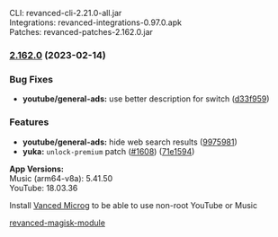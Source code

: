 CLI: revanced-cli-2.21.0-all.jar  
Integrations: revanced-integrations-0.97.0.apk  
Patches: revanced-patches-2.162.0.jar  

### [2.162.0](https://github.com/revanced/revanced-patches/compare/v2.161.1...v2.162.0) (2023-02-14)
### Bug Fixes
* **youtube/general-ads:** use better description for switch ([d33f959](https://github.com/revanced/revanced-patches/commit/d33f9597529d63014dd42fc6fe1e84b76831e0f3))
### Features
* **youtube/general-ads:** hide web search results ([9975981](https://github.com/revanced/revanced-patches/commit/997598109409ec6a096c652dd8b4b4d27daeb8ec))
* **yuka:** `unlock-premium` patch ([#1608](https://github.com/revanced/revanced-patches/issues/1608)) ([71e1594](https://github.com/revanced/revanced-patches/commit/71e15945c1b4019eaa2ff214b4efbfc6b1a67376))

  
**App Versions:**  
Music (arm64-v8a): 5.41.50  
YouTube: 18.03.36  

Install [Vanced Microg](https://github.com/TeamVanced/VancedMicroG/releases) to be able to use non-root YouTube or Music  

[revanced-magisk-module](https://github.com/j-hc/revanced-magisk-module)  
